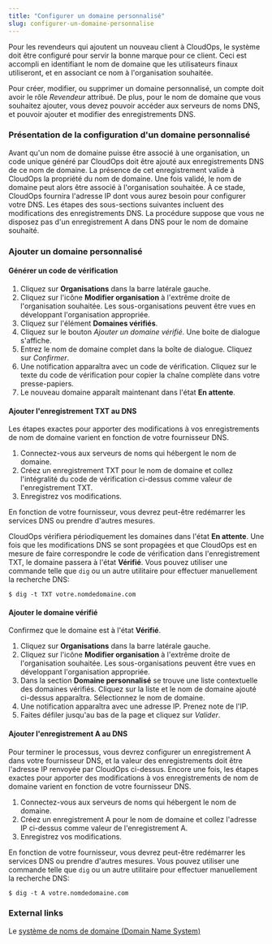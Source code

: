 ```yaml
---
title: "Configurer un domaine personnalisé"
slug: configurer-un-domaine-personnalise
---
```



Pour les revendeurs qui ajoutent un nouveau client à CloudOps, le système doit être configuré pour servir la bonne marque pour ce client. Ceci est accompli en identifiant le nom de domaine que les utilisateurs finaux utiliseront, et en associant ce nom à l'organisation souhaitée.

Pour créer, modifier, ou supprimer un domaine personnalisé, un compte doit avoir le rôle *Revendeur* attribué. De plus, pour le nom de domaine que vous souhaitez ajouter, vous devez pouvoir accéder aux serveurs de noms DNS, et pouvoir ajouter et modifier des enregistrements DNS.

### Présentation de la configuration d'un domaine personnalisé

Avant qu'un nom de domaine puisse être associé à une organisation, un code unique généré par CloudOps doit être ajouté aux enregistrements DNS de ce nom de domaine. La présence de cet enregistrement valide à CloudOps la propriété du nom de domaine. Une fois validé, le nom de domaine peut alors être associé à l'organisation souhaitée. À ce stade, CloudOps fournira l'adresse IP dont vous aurez besoin pour configurer votre DNS. Les étapes des sous-sections suivantes incluent des modifications des enregistrements DNS. La procédure suppose que vous ne disposez pas d'un enregistrement A dans DNS pour le nom de domaine souhaité.

### Ajouter un domaine personnalisé

#### Générer un code de vérification

1. Cliquez sur **Organisations** dans la barre latérale gauche.
1. Cliquez sur l'icône **Modifier organisation** à l'extrême droite de l'organisation souhaitée. Les sous-organisations peuvent être vues en développant l'organisation appropriée.
1. Cliquez sur l'élément **Domaines vérifiés**.
1. Cliquez sur le bouton *Ajouter un domaine vérifié*. Une boite de dialogue s'affiche.
1. Entrez le nom de domaine complet dans la boîte de dialogue. Cliquez sur *Confirmer*.
1. Une notification apparaîtra avec un code de vérification. Cliquez sur le texte du code de vérification pour copier la chaîne complète dans votre presse-papiers.
1. Le nouveau domaine apparaît maintenant dans l'état **En attente**.

#### Ajouter l'enregistrement TXT au DNS

Les étapes exactes pour apporter des modifications à vos enregistrements de nom de domaine varient en fonction de votre fournisseur DNS.

1. Connectez-vous aux serveurs de noms qui hébergent le nom de domaine.
1. Créez un enregistrement TXT pour le nom de domaine et collez l'intégralité du code de vérification ci-dessus comme valeur de l'enregistrement TXT.
1. Enregistrez vos modifications.

En fonction de votre fournisseur, vous devrez peut-être redémarrer les services DNS ou prendre d'autres mesures.

CloudOps vérifiera périodiquement les domaines dans l'état **En attente**. Une fois que les modifications DNS se sont propagées et que CloudOps est en mesure de faire correspondre le code de vérification dans l'enregistrement TXT, le domaine passera à l'état **Vérifié**. Vous pouvez utiliser une commande telle que `dig` ou un autre utilitaire pour effectuer manuellement la recherche DNS:

```
$ dig -t TXT votre.nomdedomaine.com
```

#### Ajouter le domaine vérifié

Confirmez que le domaine est à l'état **Vérifié**.

1. Cliquez sur **Organisations** dans la barre latérale gauche.
1. Cliquez sur l'icône **Modifier organisation** à l'extrême droite de l'organisation souhaitée. Les sous-organisations peuvent être vues en développant l'organisation appropriée.
1. Dans la section **Domaine personnalisé** se trouve une liste contextuelle des domaines vérifiés. Cliquez sur la liste et le nom de domaine ajouté ci-dessus apparaîtra. Sélectionnez le nom de domaine.
1. Une notification apparaîtra avec une adresse IP. Prenez note de l'IP.
1. Faites défiler jusqu'au bas de la page et cliquez sur *Valider*.

#### Ajouter l'enregistrement A au DNS

Pour terminer le processus, vous devrez configurer un enregistrement A dans votre fournisseur DNS, et la valeur des enregistrements doit être l'adresse IP renvoyée par CloudOps ci-dessus. Encore une fois, les étapes exactes pour apporter des modifications à vos enregistrements de nom de domaine varient en fonction de votre fournisseur DNS.

1. Connectez-vous aux serveurs de noms qui hébergent le nom de domaine.
1. Créez un enregistrement A pour le nom de domaine et collez l'adresse IP ci-dessus comme valeur de l'enregistrement A.
1. Enregistrez vos modifications.

En fonction de votre fournisseur, vous devrez peut-être redémarrer les services DNS ou prendre d'autres mesures. Vous pouvez utiliser une commande telle que `dig` ou un autre utilitaire pour effectuer manuellement la recherche DNS:

```
$ dig -t A votre.nomdedomaine.com
```

### External links

Le [système de noms de domaine (Domain Name System)](https://fr.wikipedia.org/wiki/Domain_Name_System)
